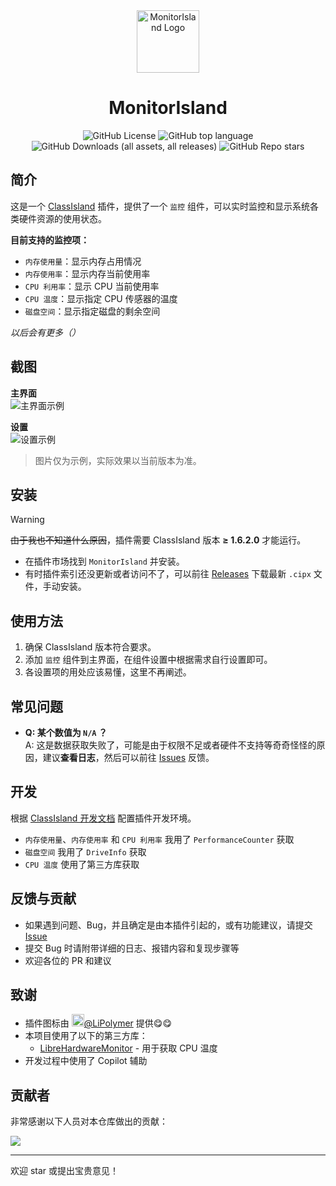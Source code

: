 <div align="center">

<img src="./icon2.png" alt="MonitorIsland Logo" height="100">

# MonitorIsland

![GitHub License](https://img.shields.io/github/license/LiuYan-xwx/MonitorIsland)
![GitHub top language](https://img.shields.io/github/languages/top/LiuYan-xwx/MonitorIsland)
![GitHub Downloads (all assets, all releases)](https://img.shields.io/github/downloads/LiuYan-xwx/MonitorIsland/total?label=%E6%80%BB%E4%B8%8B%E8%BD%BD%E9%87%8F)
![GitHub Repo stars](https://img.shields.io/github/stars/LiuYan-xwx/MonitorIsland)


</div>

## 简介

这是一个 [ClassIsland](https://github.com/ClassIsland/ClassIsland) 插件，提供了一个 `监控` 组件，可以实时监控和显示系统各类硬件资源的使用状态。

**目前支持的监控项：**
- `内存使用量`：显示内存占用情况
- `内存使用率`：显示内存当前使用率
- `CPU 利用率`：显示 CPU 当前使用率
- `CPU 温度`：显示指定 CPU 传感器的温度
- `磁盘空间`：显示指定磁盘的剩余空间

*以后会有更多（）*

## 截图

**主界面**  
![主界面示例](https://github.com/user-attachments/assets/d1d6f477-d211-4aa8-8a20-b4c7aee08632)  

**设置**  
![设置示例](https://github.com/user-attachments/assets/f279d0e8-d0a0-40b8-919a-4d0058ded8fa)  

> 图片仅为示例，实际效果以当前版本为准。

## 安装

> [!WARNING]
> ~~由于我也不知道什么原因~~，插件需要 ClassIsland 版本 **≥ 1.6.2.0** 才能运行。

- 在插件市场找到 `MonitorIsland` 并安装。
- 有时插件索引还没更新或者访问不了，可以前往 [Releases](https://github.com/LiuYan-xwx/MonitorIsland/releases) 下载最新 `.cipx` 文件，手动安装。

## 使用方法

1. 确保 ClassIsland 版本符合要求。
2. 添加 `监控` 组件到主界面，在组件设置中根据需求自行设置即可。
3. 各设置项的用处应该易懂，这里不再阐述。

## 常见问题

- **Q: 某个数值为 `N/A` ？**  
  A: 这是数据获取失败了，可能是由于权限不足或者硬件不支持等奇奇怪怪的原因，建议**查看日志**，然后可以前往 [Issues](https://github.com/LiuYan-xwx/MonitorIsland/issues) 反馈。

## 开发

根据 [ClassIsland 开发文档](https://docs.classisland.tech/dev/get-started/devlopment-plugins.html) 配置插件开发环境。  

- `内存使用量`、`内存使用率` 和 `CPU 利用率` 我用了 `PerformanceCounter` 获取
- `磁盘空间` 我用了 `DriveInfo` 获取
- `CPU 温度` 使用了第三方库获取

## 反馈与贡献

- 如果遇到问题、Bug，并且确定是由本插件引起的，或有功能建议，请提交 [Issue](https://github.com/LiuYan-xwx/MonitorIsland/issues)
- 提交 Bug 时请附带详细的日志、报错内容和复现步骤等
- 欢迎各位的 PR 和建议

## 致谢

- 插件图标由 [<img src="https://github.com/LiPolymer.png" width="20" height="20"/>](https://github.com/LiPolymer)[@LiPolymer](https://github.com/LiPolymer) 提供😋😋
- 本项目使用了以下的第三方库：
  - [LibreHardwareMonitor](https://github.com/LibreHardwareMonitor/LibreHardwareMonitor) - 用于获取 CPU 温度
- 开发过程中使用了 Copilot 辅助

## 贡献者

非常感谢以下人员对本仓库做出的贡献：

<a href="https://github.com/LiuYan-xwx/MonitorIsland/graphs/contributors">
  <img src="https://contrib.rocks/image?repo=LiuYan-xwx/MonitorIsland" />
</a>

---

欢迎 star 或提出宝贵意见！
